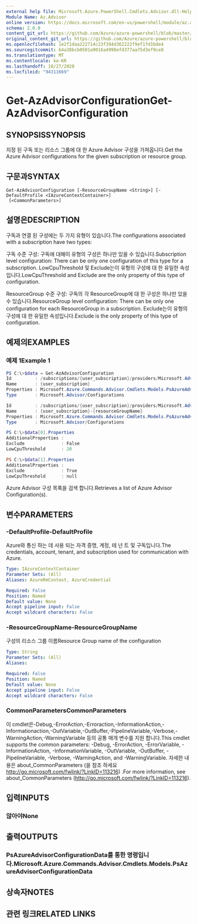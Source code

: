 ```yaml
---
external help file: Microsoft.Azure.PowerShell.Cmdlets.Advisor.dll-Help.xml
Module Name: Az.Advisor
online version: https://docs.microsoft.com/en-us/powershell/module/az.advisor/get-azadvisorconfiguration
schema: 2.0.0
content_git_url: https://github.com/Azure/azure-powershell/blob/master/src/Advisor/Advisor/help/Get-AzAdvisorConfiguration.md
original_content_git_url: https://github.com/Azure/azure-powershell/blob/master/src/Advisor/Advisor/help/Get-AzAdvisorConfiguration.md
ms.openlocfilehash: 1e2f1daa222714c23f394d362222f9ef1fd1bde4
ms.sourcegitcommit: b4a38bcb0501a9016a4998efd377aa75d3ef9ce8
ms.translationtype: MT
ms.contentlocale: ko-KR
ms.lasthandoff: 10/27/2020
ms.locfileid: "94311669"
---
```

# <span data-ttu-id="ce01f-101">Get-AzAdvisorConfiguration</span><span class="sxs-lookup"><span data-stu-id="ce01f-101">Get-AzAdvisorConfiguration</span></span>

## <span data-ttu-id="ce01f-102">SYNOPSIS</span><span class="sxs-lookup"><span data-stu-id="ce01f-102">SYNOPSIS</span></span>
<span data-ttu-id="ce01f-103">지정 된 구독 또는 리소스 그룹에 대 한 Azure Advisor 구성을 가져옵니다.</span><span class="sxs-lookup"><span data-stu-id="ce01f-103">Get the Azure Advisor configurations for the given subscription or resource group.</span></span>

## <span data-ttu-id="ce01f-104">구문과</span><span class="sxs-lookup"><span data-stu-id="ce01f-104">SYNTAX</span></span>

```
Get-AzAdvisorConfiguration [-ResourceGroupName <String>] [-DefaultProfile <IAzureContextContainer>]
 [<CommonParameters>]
```

## <span data-ttu-id="ce01f-105">설명은</span><span class="sxs-lookup"><span data-stu-id="ce01f-105">DESCRIPTION</span></span>
<span data-ttu-id="ce01f-106">구독과 연결 된 구성에는 두 가지 유형이 있습니다.</span><span class="sxs-lookup"><span data-stu-id="ce01f-106">The configurations associated with a subscription have two types:</span></span>

<span data-ttu-id="ce01f-107">구독 수준 구성: 구독에 대해이 유형의 구성은 하나만 있을 수 있습니다.</span><span class="sxs-lookup"><span data-stu-id="ce01f-107">Subscription level configuration: There can be only one configuration of this type for a subscription.</span></span> <span data-ttu-id="ce01f-108">LowCpuThreshold 및 Exclude는이 유형의 구성에 대 한 유일한 속성입니다.</span><span class="sxs-lookup"><span data-stu-id="ce01f-108">LowCpuThreshold and Exclude are the only property of this type of configuration.</span></span>

<span data-ttu-id="ce01f-109">ResourceGroup 수준 구성: 구독의 각 ResourceGroup에 대 한 구성은 하나만 있을 수 있습니다.</span><span class="sxs-lookup"><span data-stu-id="ce01f-109">ResourceGroup level configuration: There can be only one configuration for each ResourceGroup in a subscription.</span></span> <span data-ttu-id="ce01f-110">Exclude는이 유형의 구성에 대 한 유일한 속성입니다.</span><span class="sxs-lookup"><span data-stu-id="ce01f-110">Exclude is the only property of this type of configuration.</span></span>

## <span data-ttu-id="ce01f-111">예제의</span><span class="sxs-lookup"><span data-stu-id="ce01f-111">EXAMPLES</span></span>

### <span data-ttu-id="ce01f-112">예제 1</span><span class="sxs-lookup"><span data-stu-id="ce01f-112">Example 1</span></span>
```powershell
PS C:\>$data = Get-AzAdvisorConfiguration
Id         : /subscriptions/{user_subscription}/providers/Microsoft.Advisor/configurations/{user_subscription}
Name       : {user_subscription}
Properties : Microsoft.Azure.Commands.Advisor.Cmdlets.Models.PsAzureAdvisorConfigurationProperties
Type       : Microsoft.Advisor/Configurations

Id         : /subscriptions/{user_subscription}/providers/Microsoft.Advisor/configurations/{user_subscription}-{resourceGroupName}
Name       : {user_subscription}-{resourceGroupName}
Properties : Microsoft.Azure.Commands.Advisor.Cmdlets.Models.PsAzureAdvisorConfigurationProperties
Type       : Microsoft.Advisor/Configurations

PS C:\>$data[0].Properties
AdditionalProperties :
Exclude              : False
LowCpuThreshold      : 20

PS C:\>$data[1].Properties
AdditionalProperties :
Exclude              : True
LowCpuThreshold      : null

```
<span data-ttu-id="ce01f-113">Azure Advisor 구성 목록을 검색 합니다.</span><span class="sxs-lookup"><span data-stu-id="ce01f-113">Retrieves a list of Azure Advisor Configuration(s).</span></span>

## <span data-ttu-id="ce01f-114">변수</span><span class="sxs-lookup"><span data-stu-id="ce01f-114">PARAMETERS</span></span>

### <span data-ttu-id="ce01f-115">-DefaultProfile</span><span class="sxs-lookup"><span data-stu-id="ce01f-115">-DefaultProfile</span></span>
<span data-ttu-id="ce01f-116">Azure와 통신 하는 데 사용 되는 자격 증명, 계정, 테 넌 트 및 구독입니다.</span><span class="sxs-lookup"><span data-stu-id="ce01f-116">The credentials, account, tenant, and subscription used for communication with Azure.</span></span>

```yaml
Type: IAzureContextContainer
Parameter Sets: (All)
Aliases: AzureRmContext, AzureCredential

Required: False
Position: Named
Default value: None
Accept pipeline input: False
Accept wildcard characters: False
```

### <span data-ttu-id="ce01f-117">-ResourceGroupName</span><span class="sxs-lookup"><span data-stu-id="ce01f-117">-ResourceGroupName</span></span>
<span data-ttu-id="ce01f-118">구성의 리소스 그룹 이름</span><span class="sxs-lookup"><span data-stu-id="ce01f-118">Resource Group name of the configuration</span></span>

```yaml
Type: String
Parameter Sets: (All)
Aliases:

Required: False
Position: Named
Default value: None
Accept pipeline input: False
Accept wildcard characters: False
```

### <span data-ttu-id="ce01f-119">CommonParameters</span><span class="sxs-lookup"><span data-stu-id="ce01f-119">CommonParameters</span></span>
<span data-ttu-id="ce01f-120">이 cmdlet은-Debug,-ErrorAction,-Erroraction,-InformationAction,-Informationaction,-OutVariable,-OutBuffer,-PipelineVariable,-Verbose,-WarningAction,-WarningVariable 등의 공통 매개 변수를 지원 합니다.</span><span class="sxs-lookup"><span data-stu-id="ce01f-120">This cmdlet supports the common parameters: -Debug, -ErrorAction, -ErrorVariable, -InformationAction, -InformationVariable, -OutVariable, -OutBuffer, -PipelineVariable, -Verbose, -WarningAction, and -WarningVariable.</span></span>
<span data-ttu-id="ce01f-121">자세한 내용은 about_CommonParameters (을 참조 하세요 http://go.microsoft.com/fwlink/?LinkID=113216) .</span><span class="sxs-lookup"><span data-stu-id="ce01f-121">For more information, see about_CommonParameters (http://go.microsoft.com/fwlink/?LinkID=113216).</span></span>

## <span data-ttu-id="ce01f-122">입력</span><span class="sxs-lookup"><span data-stu-id="ce01f-122">INPUTS</span></span>

### <span data-ttu-id="ce01f-123">않아야</span><span class="sxs-lookup"><span data-stu-id="ce01f-123">None</span></span>

## <span data-ttu-id="ce01f-124">출력</span><span class="sxs-lookup"><span data-stu-id="ce01f-124">OUTPUTS</span></span>

### <span data-ttu-id="ce01f-125">PsAzureAdvisorConfigurationData를 통한 명령입니다.</span><span class="sxs-lookup"><span data-stu-id="ce01f-125">Microsoft.Azure.Commands.Advisor.Cmdlets.Models.PsAzureAdvisorConfigurationData</span></span>

## <span data-ttu-id="ce01f-126">상속자</span><span class="sxs-lookup"><span data-stu-id="ce01f-126">NOTES</span></span>

## <span data-ttu-id="ce01f-127">관련 링크</span><span class="sxs-lookup"><span data-stu-id="ce01f-127">RELATED LINKS</span></span>
